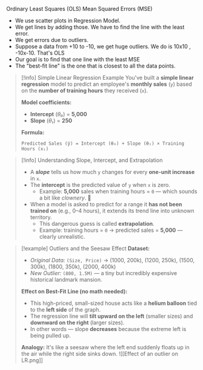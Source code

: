 
Ordinary Least Squares (OLS)
Mean Squared Errors (MSE)

- We use scatter plots in Regression Model.
- We get lines by adding those. We have to find the line with the least error.
- We get errors due to outliers.
- Suppose a data from +10 to -10, we get huge outliers. We do is 10x10 , -10x-10. That's OLS
- Our goal is to find that one line with the least MSE
- The "best-fit line" is the one that is closest to all the data points.


> [!info] Simple Linear Regression Example
> You've built a **simple linear regression** model to predict an employee's **monthly sales** (`y`) based on the **number of training hours** they received (`x`).  
> 
> **Model coefficients:**  
> - **Intercept** (*θ₀*) = **5,000**  
> - **Slope** (*θ₁*) = **250**  
> 
> **Formula:**  
> ```
> Predicted Sales (ŷ) = Intercept (θ₀) + Slope (θ₁) × Training Hours (x₁)
> ```

> [!info] Understanding Slope, Intercept, and Extrapolation
> - A **_slope_** tells us how much `y` changes for every **one-unit increase** in `x`.  
> - The **intercept** is the predicted value of `y` when `x` is zero.  
>     - Example: **5,000** sales when training hours = `0` — which sounds a bit like *clownery*. 🤡  
> - When a model is asked to predict for a range it **has not been trained on** (e.g., 0–4 hours), it extends its trend line into unknown territory.  
>     - This dangerous guess is called **extrapolation**.  
>     - Example: training hours = `0` → predicted sales = **5,000** — clearly unrealistic.


> [!example] Outliers and the Seesaw Effect
> **Dataset:**  
> - *Original Data:* `(Size, Price)` → (1000, 200k), (1200, 250k), (1500, 300k), (1800, 350k), (2000, 400k)  
> - *New Outlier:* `(800, 1.5M)` — a tiny but incredibly expensive historical landmark mansion.  
> 
> **Effect on Best-Fit Line (no math needed):**  
> - This high-priced, small-sized house acts like a **helium balloon** tied to the **left side** of the graph.  
> - The regression line will **tilt upward on the left** (smaller sizes) and **downward on the right** (larger sizes).  
> - In other words — slope **decreases** because the extreme left is being pulled up.  
> 
> **Analogy:** It's like a seesaw where the left end suddenly floats up in the air while the right side sinks down.
![[Effect of an outlier on LR.png]]








